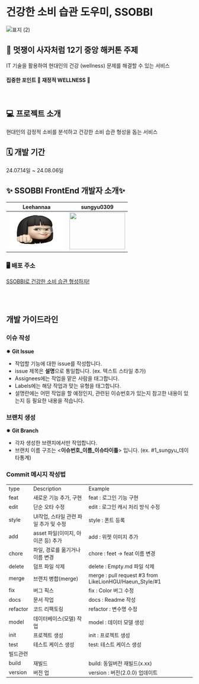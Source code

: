 # 건강한 소비 습관 도우미, SSOBBI 
![표지 (2)](https://github.com/user-attachments/assets/9136eac2-93f1-4d92-a1cf-8cb2a790b128)
<br>

## 📌 멋쟁이 사자처럼 12기 중앙 해커톤 주제
<p align="justify">IT 기술을 활용하여 현대인의 건강 (wellness) 문제를 해결할 수 있는 서비스</p>
<h4>집중한 포인트 🌟 재정적 WELLNESS 🌟</h4>
<br>

## 💻 프로젝트 소개
<p align="justify">
  현대인의 감정적 소비를 분석하고 건강한 소비 습관 형성을 돕는 서비스
</p>

## 🗓️ 개발 기간
<p align="justify">24.07.14일 ~ 24.08.06일</p>

## ✨ SSOBBI FrontEnd 개발자 소개✨
|  Leehannaa   |     sungyu0309     |
|   :--------:   |    :--------:    |
|   <a href="https://github.com/LeeHannaa"><img src="https://github.com/LikeLionHGU/12th-frontend/blob/main/img/%EC%9D%B4%ED%95%9C%EB%82%98.png?raw=true" width="150" height="100"></a>  |  <a href="https://github.com/sungyu0309"><img src="https://avatars.githubusercontent.com/u/151641474?v=4" width="150" height="100"></a>    |

### 🖥️ 배포 주소
[SSOBBI로 건강한 소비 습관 형성하자!](https://ssobbi.netlify.app/)

<br><br>

## 개발 가이드라인

### 이슈 작성

✹ **Git Issue**

- 작업할 기능에 대한 issue를 작성합니다.
- issue 제목은 **설명**으로 통일합니다. (ex. 텍스트 스타일 추가)
- Assignees에는 작업을 맡은 사람을 태그합니다.
- Labels에는 해당 작업과 맞는 유형을 태그합니다.
- 설명란에는 어떤 작업을 할 예정인지, 관련된 이슈번호가 있는지 참고한 내용이 있는지 등 필요한 내용을 적습니다.
  <br />

### 브랜치 생성

✹ **Git Branch**

- 각자 생성한 브랜치에서만 작업합니다.
- 브랜치 이름 구조는 <**이슈번호_이름_이슈타이틀**> 입니다. (ex. #1_sungyu_데이타통계)
  <br />

### Commit 메시지 작성법

|          |                                       |                                                         |
| -------- | ------------------------------------- | ------------------------------------------------------- |
| type     | Description                           | Example                                                 |
| feat     | 새로운 기능 추가, 구현                | feat : 로그인 기능 구현                                 |
| edit     | 단순 오타 수정                        | edit : 로그인 캐시 처리 방식 수정                       |
| style    | UI작업, 스타일 관련 파일 추가 및 수정 | style : 폰트 등록                                       |
| add      | asset 파일(이미지, 아이콘 등) 추가    | add : 위젯 이미지 추가                                  |
| chore    | 파일, 경로를 옮기거나 이름 변경       | chore : feet -> feat 이름 변경                          |
| delete   | 덤프 파일 삭제                        | delete : Empty.md 파일 삭제                             |
| merge    | 브랜치 병합(merge)                    | merge : pull request #3 from LikeLionHGU/Haeun_Style/#1 |
| fix      | 버그 픽스                             | fix : Color 버그 수정                                   |
| docs     | 문서 작업                             | docs : Readme 작성                                      |
| refactor | 코드 리팩토링                         | refactor : 변수명 수정                                  |
| model    | 데이터베이스(모델) 작업               | model : 데이터 모델 생성                                |
| init     | 프로젝트 생성                         | init : 프로젝트 생성                                    |
| test     | 테스트 케이스 생성                    | test: 테스트 케이스 생성                                |
| 빌드관련 |                                       |                                                         |
| build    | 재빌드                                | build: 동일버전 재빌드(x.xx)                            |
| version  | 버전 업                               | version : 버전(2.0.0) 업데이트                          |

<br />
